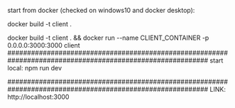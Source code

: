 
start from docker (checked on windows10 and docker desktop):

docker build -t client .

docker build -t client . && docker run --name CLIENT_CONTAINER -p 0.0.0.0:3000:3000 client
###########################################################################################################
start local: npm run dev

###########################################################################################################
LINK: http://localhost:3000
